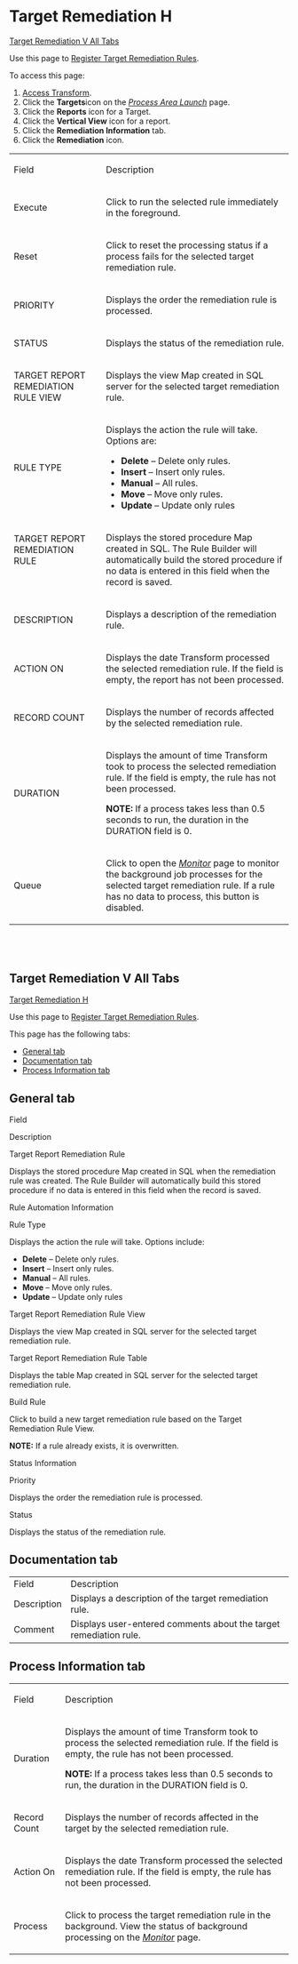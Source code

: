 # Target Remediation H

[Target Remediation V All Tabs](#Target_Remediation_V_All)

<div class="use">

Use this page to [Register Target Remediation
Rules](../Use_Cases/Register_Target_Remediation_Rules.htm).

</div>

To access this page:

1.  [Access Transform](../Config/Access_Transform.htm).
2.  Click the **Targets**icon on the *[Process Area
    Launch](Process_Area_Launch.htm)* page.
3.  Click the **Reports** icon for a Target.
4.  Click the **Vertical View** icon for a report.
5.  Click the **Remediation Information** tab.
6.  Click the **Remediation** icon.

<table>
<tbody>
<tr class="odd">
<td><p>Field</p></td>
<td><p>Description</p></td>
</tr>
<tr class="even">
<td><p>Execute</p></td>
<td><p>Click to run the selected rule immediately in the foreground.</p></td>
</tr>
<tr class="odd">
<td><p>Reset</p></td>
<td><p>Click to reset the processing status if a process fails for the selected target remediation rule.</p></td>
</tr>
<tr class="even">
<td><p>PRIORITY</p></td>
<td><p>Displays the order the remediation rule is processed.</p></td>
</tr>
<tr class="odd">
<td><p>STATUS</p></td>
<td><p>Displays the <span id="Status" class="popUpLink">status</span> of the remediation rule.</p></td>
</tr>
<tr class="even">
<td><p>TARGET REPORT REMEDIATION RULE VIEW</p></td>
<td><p>Displays the view Map created in SQL server for the selected target remediation rule.</p></td>
</tr>
<tr class="odd">
<td><p>RULE TYPE</p></td>
<td><p>Displays the action the rule will take. Options are:</p>
<ul>
<li><strong>Delete</strong> – Delete only rules.</li>
<li><strong>Insert</strong> – Insert only rules.</li>
<li><strong>Manual</strong> – All rules.</li>
<li><strong>Move</strong> – Move only rules.</li>
<li><strong>Update</strong> – Update only rules</li>
</ul></td>
</tr>
<tr class="even">
<td><p>TARGET REPORT REMEDIATION RULE</p>
<p> </p></td>
<td><p>Displays the stored procedure Map created in SQL. The Rule Builder will automatically build the stored procedure if no data is entered in this field when the record is saved.</p></td>
</tr>
<tr class="odd">
<td><p>DESCRIPTION</p></td>
<td><p>Displays a description of the remediation rule.</p></td>
</tr>
<tr class="even">
<td><p>ACTION ON</p></td>
<td><p>Displays the date Transform processed the selected remediation rule. If the field is empty, the report has not been processed.</p></td>
</tr>
<tr class="odd">
<td><p>RECORD COUNT</p></td>
<td><p>Displays the number of records affected by the selected remediation rule.</p></td>
</tr>
<tr class="even">
<td><p>DURATION</p></td>
<td><p>Displays the amount of time Transform took to process the selected remediation rule. If the field is empty, the rule has not been processed.</p>
<p><strong>NOTE:</strong> If a process takes less than 0.5 seconds to run, the duration in the DURATION field is 0.</p></td>
</tr>
<tr class="odd">
<td><p>Queue</p></td>
<td><p>Click to open the <em><a href="Monitor_Transform_H.htm">Monitor</a></em> page to monitor the background job processes for the selected target remediation rule. If a rule has no data to process, this button is disabled.</p></td>
</tr>
</tbody>
</table>

##  

## <span id="Target_Remediation_V_All"></span>Target Remediation V All Tabs

[Target Remediation H](Target_Remediation_H.htm)

<div class="use">

Use this page to [Register Target Remediation
Rules](../Use_Cases/Register_Target_Remediation_Rules.htm).

</div>

This page has the following tabs:

  - [General tab](#General_Tab6)
  - [Documentation tab](#Documentation_Tab6)
  - [Process Information tab](#Process_Information_Tab5)

## <span id="General_Tab6"></span>General tab

Field

Description

Target Report Remediation Rule

Displays the stored procedure Map created in SQL when the remediation
rule was created. The Rule Builder will automatically build this stored
procedure if no data is entered in this field when the record is saved.

Rule Automation Information

Rule Type

Displays the action the rule will take. Options include:

  - **Delete** – Delete only rules.
  - **Insert** – Insert only rules.
  - **Manual** – All rules.
  - **Move** – Move only rules.
  - **Update** – Update only rules

Target Report Remediation Rule View

Displays the view Map created in SQL server for the selected target
remediation rule.

Target Report Remediation Rule Table

Displays the table Map created in SQL server for the selected target
remediation rule.

Build Rule

Click to build a new target remediation rule based on the Target
Remediation Rule View.

**NOTE:** If a rule already exists, it is overwritten.

Status Information

Priority

Displays the order the remediation rule is processed.

Status

Displays the <span id="Status" class="popUpLink">status</span> of the
remediation
rule.

## <span id="Documentation_Tab6"></span>Documentation tab

|             |                                                                   |
| ----------- | ----------------------------------------------------------------- |
| Field       | Description                                                       |
| Description | Displays a description of the target remediation rule.            |
| Comment     | Displays user-entered comments about the target remediation rule. |

## <span id="Process_Information_Tab5"></span>Process Information tab

<table>
<tbody>
<tr class="odd">
<td><p>Field</p></td>
<td><p>Description</p></td>
</tr>
<tr class="even">
<td><p>Duration</p></td>
<td><p>Displays the amount of time Transform took to process the selected remediation rule. If the field is empty, the rule has not been processed.</p>
<p><strong>NOTE:</strong> If a process takes less than 0.5 seconds to run, the duration in the DURATION field is 0.</p></td>
</tr>
<tr class="odd">
<td><p>Record Count</p></td>
<td><p>Displays the number of records affected in the target by the selected remediation rule.</p></td>
</tr>
<tr class="even">
<td><p>Action On</p></td>
<td><p>Displays the date Transform processed the selected remediation rule. If the field is empty, the rule has not been processed.</p></td>
</tr>
<tr class="odd">
<td><p>Process</p></td>
<td><p>Click to process the target remediation rule in the background. View the status of background processing on the <em><a href="../../../Data_Quality/dspMonitor/Page_Desc/Monitor_H.htm">Monitor</a></em> page. </p></td>
</tr>
</tbody>
</table>
